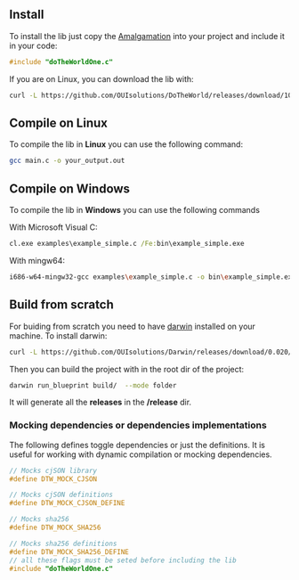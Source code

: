 

## Install

To install the lib just copy the [Amalgamation](https://github.com/OUIsolutions/DoTheWorld/releases/download/10.0.0/doTheWorldOne.c) into your project and include it in your code:
```c
#include "doTheWorldOne.c"
```


If  you are on Linux, you can download the lib with:
```bash
curl -L https://github.com/OUIsolutions/DoTheWorld/releases/download/10.0.0/doTheWorldOne.c -o doTheWorldOne.c
```

## Compile on Linux

To compile the lib in **Linux** you can use the following command:
```bash
gcc main.c -o your_output.out
```

## Compile on Windows

To compile the lib in **Windows** you can use the following commands

With Microsoft Visual C:
```cmd
cl.exe examples\example_simple.c /Fe:bin\example_simple.exe
```

With mingw64:
```bash
i686-w64-mingw32-gcc examples\example_simple.c -o bin\example_simple.exe -lws2_32
```

## Build from scratch

For buiding from scratch you need to have [darwin](https://github.com/OUIsolutions/Darwin/) installed on your machine. To install darwin:
```bash
curl -L https://github.com/OUIsolutions/Darwin/releases/download/0.020/darwin.out -o darwin.out && chmod +x darwin.out &&  sudo  mv darwin.out /usr/bin/darwin
```

Then you can build the project with in the root dir of the project:
```bash
darwin run_blueprint build/  --mode folder
```

It will generate all the **releases** in the **/release** dir.



### Mocking dependencies or dependencies implementations

The following defines toggle dependencies or just the definitions.
It is useful for  working with dynamic compilation or mocking dependencies.
```c
// Mocks cjSON library
#define DTW_MOCK_CJSON

// Mocks cjSON definitions
#define DTW_MOCK_CJSON_DEFINE

// Mocks sha256 
#define DTW_MOCK_SHA256

// Mocks sha256 definitions
#define DTW_MOCK_SHA256_DEFINE
// all these flags must be seted before including the lib
#include "doTheWorldOne.c"
```
